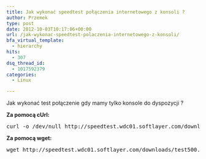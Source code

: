```yaml
---
title: Jak wykonać speedtest połączenia internetowego z konsoli ?
author: Przemek
type: post
date: 2012-10-03T10:17:06+00:00
url: /jak-wykonac-speedtest-polaczenia-internetowego-z-konsoli/
bfa_virtual_template:
  - hierarchy
hits:
  - 307
dsq_thread_id:
  - 1017592379
categories:
  - Linux

---
```

Jak wykonać test połączenie gdy mamy tylko konsole do dyspozycji ?

<!--more-->

**Za pomocą cUrl:**

<pre class="lang:default highlight:0 decode:true">curl -o /dev/null http://speedtest.wdc01.softlayer.com/downloads/test500.zip</pre>

**Za pomocą wget:**

<pre class="lang:default highlight:0 decode:true">wget http://speedtest.wdc01.softlayer.com/downloads/test500.zip</pre>

&nbsp;

&nbsp;

&nbsp;

&nbsp;